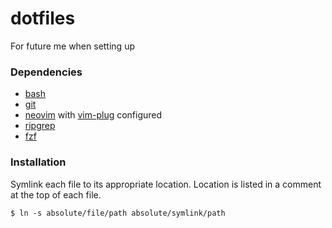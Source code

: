 # dotfiles

For future me when setting up

### Dependencies

* [bash](https://www.gnu.org/software/bash/)
* [git](https://git-scm.com/)
* [neovim](https://neovim.io) with [vim-plug](https://github.com/junegunn/vim-plug) configured
* [ripgrep](https://github.com/BurntSushi/ripgrep)
* [fzf](https://github.com/junegunn/fzf)

### Installation

Symlink each file to its appropriate location.
Location is listed in a comment at the top of each file.
```shell
$ ln -s absolute/file/path absolute/symlink/path
```
